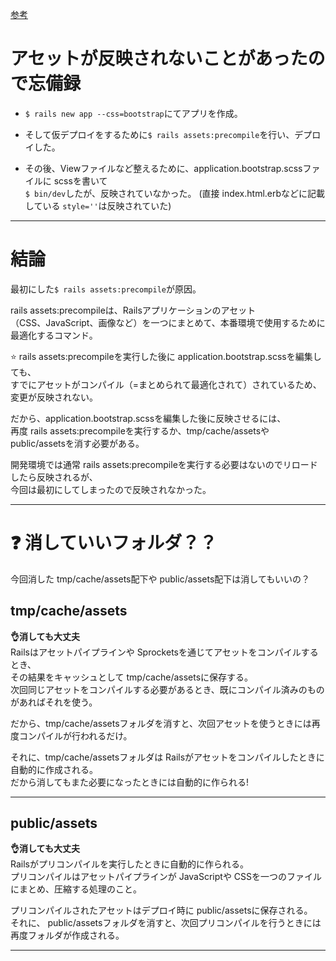 [参考](https://qiita.com/delicha/items/2a1a5e414953fc6e82b3)

# アセットが反映されないことがあったので忘備録
- `$ rails new app --css=bootstrap`にてアプリを作成。  
- そして仮デプロイをするために`$ rails assets:precompile`を行い、デプロイした。  

- その後、Viewファイルなど整えるために、application.bootstrap.scssファイルに scssを書いて  
`$ bin/dev`したが、反映されていなかった。 (直接 index.html.erbなどに記載している `style=''`は反映されていた)
***

# 結論
最初にした`$ rails assets:precompile`が原因。 

rails assets:precompileは、Railsアプリケーションのアセット  
（CSS、JavaScript、画像など）を一つにまとめて、本番環境で使用するために最適化するコマンド。

⭐️ rails assets:precompileを実行した後に application.bootstrap.scssを編集しても、  
すでにアセットがコンパイル（=まとめられて最適化されて）されているため、変更が反映されない。

だから、application.bootstrap.scssを編集した後に反映させるには、  
再度 rails assets:precompileを実行するか、tmp/cache/assetsや public/assetsを消す必要がある。

開発環境では通常 rails assets:precompileを実行する必要はないのでリロードしたら反映されるが、  
今回は最初にしてしまったので反映されなかった。
***

# ❓ 消していいフォルダ？？
今回消した tmp/cache/assets配下や public/assets配下は消してもいいの？

## tmp/cache/assets
**👌消しても大丈夫**  
Railsはアセットパイプラインや Sprocketsを通じてアセットをコンパイルするとき、  
その結果をキャッシュとして tmp/cache/assetsに保存する。  
次回同じアセットをコンパイルする必要があるとき、既にコンパイル済みのものがあればそれを使う。

だから、tmp/cache/assetsフォルダを消すと、次回アセットを使うときには再度コンパイルが行われるだけ。

それに、tmp/cache/assetsフォルダは Railsがアセットをコンパイルしたときに自動的に作成される。  
だから消してもまた必要になったときには自動的に作られる!
***

## public/assets
**👌消しても大丈夫**  
Railsがプリコンパイルを実行したときに自動的に作られる。  
プリコンパイルはアセットパイプラインが JavaScriptや CSSを一つのファイルにまとめ、圧縮する処理のこと。

プリコンパイルされたアセットはデプロイ時に public/assetsに保存される。  
それに、 public/assetsフォルダを消すと、次回プリコンパイルを行うときには再度フォルダが作成される。
***
